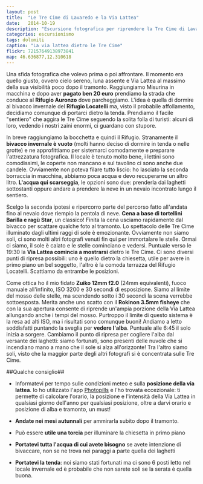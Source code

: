```yaml
---
layout: post
title:  "Le Tre Cime di Lavaredo e la Via Lattea"
date:   2014-10-19
description: "Escursione fotografica per riprendere la Tre Cime di Lavaredo con dietro la via lattea, consigli e qualche informazione sulla tecnica di ripresa"
categories: escursionismo
tags: dolomiti
caption: "La via lattea dietro le Tre Cime"
flickr: 72157649138973841
map: 46.636877,12.310618
---
```


Una sfida fotografica che volevo prima o poi affrontare. Il momento era quello giusto, ovvero cielo sereno, luna assente e Via Lattea al massimo della sua visibilità poco dopo il tramonto. Raggiungiamo Misurina in macchina e dopo aver **pagato ben 20 euro** prendiamo la strada che conduce al **Rifugio Auronzo** dove parcheggiamo. L'idea è quella di dormire al bivacco invernale del **Rifugio Locatelli** ma, visto il probabile affollamento, decidiamo comunque di portarci dietro la tenda. Prendiamo il facile "sentiero" che aggira le Tre Cime seguendo la solita folla di turisti: alcuni di loro, vedendo i nostri zaini enormi, ci guardano con stupore.

In breve raggiungiamo la bocchetta e quindi il Rifugio. Stranamente il **bivacco invernale è vuoto** (molti hanno deciso di dormire in tenda o nelle grotte) e ne approfittiamo per sistemarci comodamente e preparare l'attrezzatura fotografica. Il locale è tenuto molto bene, i lettini sono comodissimi, le coperte non mancano e sul tavolino ci sono anche due candele. Ovviamente non poteva filare tutto liscio: ho lasciato la seconda borraccia in macchina, abbiamo poca acqua e devo recuperarne un altro litro. **L'acqua qui scarseggia**, le opzioni sono due: prenderla dai laghetti sottostanti oppure andare a prendere la neve in un nevaio incontrato lungo il sentiero.

Scelgo la seconda ipotesi e ripercorro parte del percorso fatto all'andata fino al nevaio dove riempio la pentola di neve. **Cena a base di tortellini Barilla e ragù Star**, un classico! Finita la cena usciamo rapidamente dal bivacco per scattare qualche foto al tramonto. Lo spettacolo delle Tre Cime illuminato dagli ultimi raggi di sole è emozionante. Ovviamente non siamo soli, ci sono molti altri fotografi venuti fin qui per immortalare le stelle. Ormai ci siamo, il sole è calato e le stelle cominciano e vedersi. Puntuale verso le 19:30 la **Via Lattea comincia a mostrarsi** dietro le Tre Cime. Ci sono diversi punti di ripresa possibili: uno è quello dietro la chiesetta, utile per avere in primo piano un bel soggetto, l'altro è la comoda terrazza del Rifugio Locatelli. Scattiamo da entrambe le posizioni.

Come ottica ho il mio fidato **Zuiko 12mm f2.0** (24mm equivalenti), fuoco manuale all'infinito, ISO 3200 e 30 secondi di esposizione. Siamo al limite del mosso delle stelle, ma scendendo sotto i 30 secondi la scena verrebbe sottoesposta. Merita anche uno scatto con il **Rokinon 3.5mm fisheye** che con la sua apertura consente di riprende un'ampia porzione della Via Lattea allungando anche i tempi del mosso. Purtroppo il limite di questo sistema è la resa ad alti ISO, ma i risultati sono comunque buoni! Andiamo a letto soddisfatti puntando la sveglia per **vedere l'alba**. Puntuale alle 6:45 il solo inizia a sorgere. Cambiamo il punto di ripresa per cogliere l'alba dal versante dei laghetti: siamo fortunati, sono presenti delle nuvole che si incendiano mano a mano che il sole si alza all'orizzonte! Tra l'altro siamo soli, visto che la maggior parte degli altri fotografi si è concentrata sulle Tre Cime. 

##Qualche consiglio##

* Informatevi per tempo sulle condizioni meteo e sulla **posizione della via lattea**. Io ho utilizzato l'app [Photopills](http://www.photopills.com "Sito di Photopills") e l'ho trovata eccezionale: ti permette di calcolare l'orario, la posizione e l'intensità della Via Lattea in qualsiasi giorno dell'anno per qualsiasi posizione, oltre a darvi orario e posizione di alba e tramonto, un must!

* **Andate nei mesi autunnali** per ammirarla subito dopo il tramonto.

* Può essere **utile una torcia** per illuminare la chiesetta in primo piano

* **Portatevi tutta l'acqua di cui avete bisogno** se avete intenzione di bivaccare, non se ne trova nei paraggi a parte quella dei laghetti

* **Portatevi la tenda**: noi siamo stati fortunati ma ci sono 6 posti letto nel locale invernale ed è probabile che non sarete soli se la serata è quella buona.